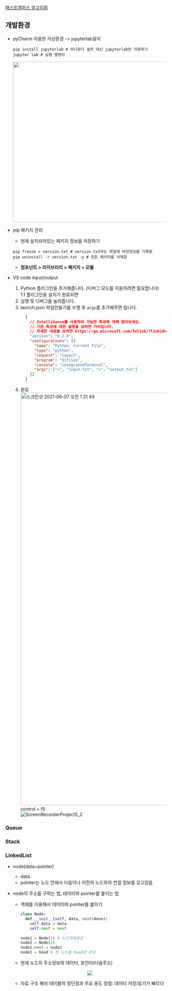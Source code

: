 [패스트캠퍼스 알고리즘](https://fastcampus.co.kr/dev_online_algo)

## **개발환경**
- pyCharm 이용한 가상환경 -> jupyterlab설치
    ```
    pip install jupyterlab # 아나콘다 설치 대신 jupyterlab만 이용하기
    jupyter lab # 실행 명령어
    ```
  <p align="center">
    <img src="https://user-images.githubusercontent.com/62678380/109888251-8617af00-7cc6-11eb-94d9-7c2fdc154299.png" width="500"/>
  </p>

- pip 패키지 관리
    - 현재 설치되어있는 패키지 정보를 저장하기
    ```
    pip freeze > version.txt # version.txt라는 파일에 버전정보를 기록함
    pip uninstall -r version.txt -y # 모든 패키지를 삭제함
    ```
    - **컴포넌트 > 라이브러리 > 패키지 > 모듈**
- VS code input/output
  1. Python 플러그인을 추가해줍니다. (디버그 모드를 이용하려면 필요합니다)   
    1.1 플러그인을 설치가 완료되면 
  2. 실행 및 디버그를 눌러줍니다.
  3. launch.json 파일만들기를 수행 후 ```args```를 추가해주면 됩니다.
      ```json
        {
          // IntelliSense를 사용하여 가능한 특성에 대해 알아보세요.
          // 기존 특성에 대한 설명을 보려면 가리킵니다.
          // 자세한 내용을 보려면 https://go.microsoft.com/fwlink/?linkid=830387을(를) 방문하세요.
          "version": "0.2.0",
          "configurations": [{
            "name": "Python: Current File",
            "type": "python",
            "request": "launch",
            "program": "${file}",
            "console": "integratedTerminal",
            "args": ["<", "input.txt", ">", "output.txt"]
          }]
        }
      ```
  4. 완료   
       <img width="1285" alt="스크린샷 2021-06-07 오전 1 21 49" src="https://user-images.githubusercontent.com/62678380/120931946-bd1ab800-c72e-11eb-82c9-d65aebf927db.png">   
       control + f5   
      ![ScreenRecorderProject5_2](https://user-images.githubusercontent.com/62678380/120931861-55fd0380-c72e-11eb-9629-bbaa74260461.gif)

### Queue
### Stack
### LinkedList
- node(data+pointer)
  - data  
  - pointer는 노드 안에서 다음이나 이전의 노드와의 연결 정보를 갖고있음
- node의 주소를 구하는 법, 데이터와 pointer를 붙이는 법
  - 객체를 이용해서 데이터와 pointer를 붙이기
    ```python
    class Node:
      def __init__(self, data, next=None):
        self.data = data
        self.next = next
        
    node1 = Node(1) # 노드객체생성
    node2 = Node(2)
    node1.next = node2
    node1 = head # 첫 노드를 head로 관리
    ```    
  - 현재 노드의 주소정보와 데이터, 포인터(다음주소)
  <p align="center"><img src="https://user-images.githubusercontent.com/62678380/110879947-3158e180-8321-11eb-8076-834580380419.png">
    </p>
  
  - 자료 구조 해쉬 테이블의 장단점과 주요 용도
    장점: 데이터 저장/읽기가 빠르다 